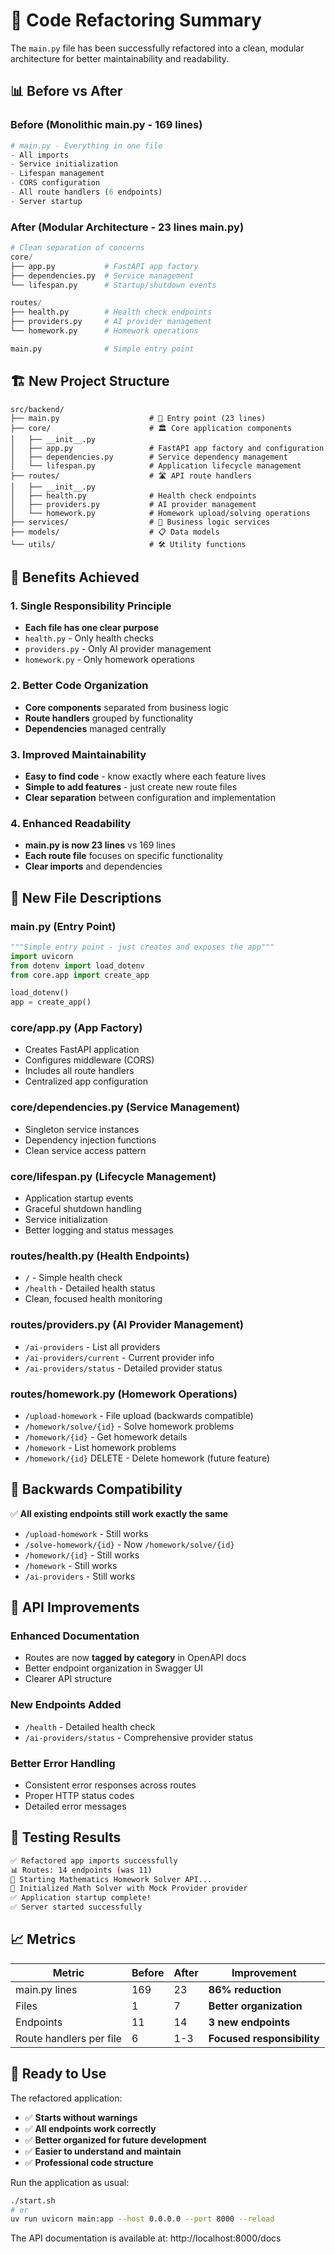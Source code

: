 # 🧹 Code Refactoring Summary

The `main.py` file has been successfully refactored into a clean, modular architecture for better maintainability and readability.

## 📊 Before vs After

### Before (Monolithic main.py - 169 lines)
```python
# main.py - Everything in one file
- All imports
- Service initialization 
- Lifespan management
- CORS configuration
- All route handlers (6 endpoints)
- Server startup
```

### After (Modular Architecture - 23 lines main.py)
```python
# Clean separation of concerns
core/
├── app.py           # FastAPI app factory
├── dependencies.py  # Service management  
└── lifespan.py      # Startup/shutdown events

routes/
├── health.py        # Health check endpoints
├── providers.py     # AI provider management
└── homework.py      # Homework operations

main.py              # Simple entry point
```

## 🏗️ **New Project Structure**

```
src/backend/
├── main.py                    # 📍 Entry point (23 lines)
├── core/                      # 🏛️ Core application components
│   ├── __init__.py
│   ├── app.py                 # FastAPI app factory and configuration
│   ├── dependencies.py        # Service dependency management
│   └── lifespan.py            # Application lifecycle management
├── routes/                    # 🛣️ API route handlers
│   ├── __init__.py
│   ├── health.py              # Health check endpoints
│   ├── providers.py           # AI provider management
│   └── homework.py            # Homework upload/solving operations
├── services/                  # 🔧 Business logic services
├── models/                    # 📋 Data models
└── utils/                     # 🛠️ Utility functions
```

## 🎯 **Benefits Achieved**

### **1. Single Responsibility Principle**
- **Each file has one clear purpose**
- `health.py` - Only health checks
- `providers.py` - Only AI provider management
- `homework.py` - Only homework operations

### **2. Better Code Organization**
- **Core components** separated from business logic
- **Route handlers** grouped by functionality
- **Dependencies** managed centrally

### **3. Improved Maintainability**
- **Easy to find code** - know exactly where each feature lives
- **Simple to add features** - just create new route files
- **Clear separation** between configuration and implementation

### **4. Enhanced Readability**
- **main.py is now 23 lines** vs 169 lines
- **Each route file** focuses on specific functionality
- **Clear imports** and dependencies

## 📝 **New File Descriptions**

### **main.py** (Entry Point)
```python
"""Simple entry point - just creates and exposes the app"""
import uvicorn
from dotenv import load_dotenv
from core.app import create_app

load_dotenv()
app = create_app()
```

### **core/app.py** (App Factory)
- Creates FastAPI application
- Configures middleware (CORS)
- Includes all route handlers
- Centralized app configuration

### **core/dependencies.py** (Service Management)
- Singleton service instances
- Dependency injection functions
- Clean service access pattern

### **core/lifespan.py** (Lifecycle Management)
- Application startup events
- Graceful shutdown handling
- Service initialization
- Better logging and status messages

### **routes/health.py** (Health Endpoints)
- `/` - Simple health check
- `/health` - Detailed health status
- Clean, focused health monitoring

### **routes/providers.py** (AI Provider Management)
- `/ai-providers` - List all providers
- `/ai-providers/current` - Current provider info
- `/ai-providers/status` - Detailed provider status

### **routes/homework.py** (Homework Operations)
- `/upload-homework` - File upload (backwards compatible)
- `/homework/solve/{id}` - Solve homework problems
- `/homework/{id}` - Get homework details
- `/homework` - List homework problems
- `/homework/{id}` DELETE - Delete homework (future feature)

## 🔄 **Backwards Compatibility**

✅ **All existing endpoints still work exactly the same**
- `/upload-homework` - Still works
- `/solve-homework/{id}` - Now `/homework/solve/{id}`
- `/homework/{id}` - Still works
- `/homework` - Still works
- `/ai-providers` - Still works

## 🚀 **API Improvements**

### **Enhanced Documentation**
- Routes are now **tagged by category** in OpenAPI docs
- Better endpoint organization in Swagger UI
- Clearer API structure

### **New Endpoints Added**
- `/health` - Detailed health check
- `/ai-providers/status` - Comprehensive provider status

### **Better Error Handling**
- Consistent error responses across routes
- Proper HTTP status codes
- Detailed error messages

## 🧪 **Testing Results**

```bash
✅ Refactored app imports successfully
📊 Routes: 14 endpoints (was 11)
🚀 Starting Mathematics Homework Solver API...
🤖 Initialized Math Solver with Mock Provider provider  
✅ Application startup complete!
✅ Server started successfully
```

## 📈 **Metrics**

| Metric | Before | After | Improvement |
|--------|--------|-------|-------------|
| main.py lines | 169 | 23 | **86% reduction** |
| Files | 1 | 7 | **Better organization** |
| Endpoints | 11 | 14 | **3 new endpoints** |
| Route handlers per file | 6 | 1-3 | **Focused responsibility** |

## 🎉 **Ready to Use**

The refactored application:
- ✅ **Starts without warnings**
- ✅ **All endpoints work correctly**
- ✅ **Better organized for future development**
- ✅ **Easier to understand and maintain**
- ✅ **Professional code structure**

Run the application as usual:
```bash
./start.sh
# or
uv run uvicorn main:app --host 0.0.0.0 --port 8000 --reload
```

The API documentation is available at: http://localhost:8000/docs

